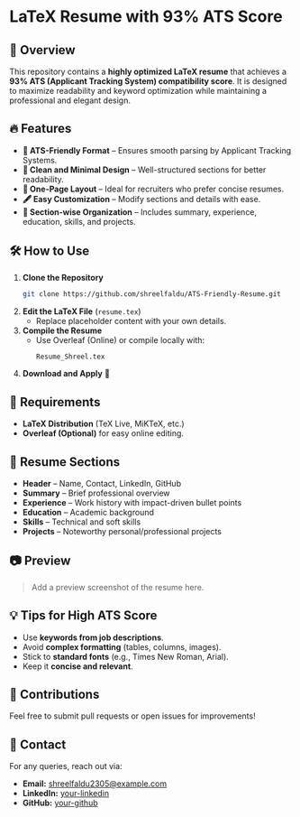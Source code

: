 # LaTeX Resume with 93% ATS Score


## 📌 Overview
This repository contains a **highly optimized LaTeX resume** that achieves a **93% ATS (Applicant Tracking System) compatibility score**. It is designed to maximize readability and keyword optimization while maintaining a professional and elegant design.

## 🔥 Features
- **📄 ATS-Friendly Format** – Ensures smooth parsing by Applicant Tracking Systems.
- **🎨 Clean and Minimal Design** – Well-structured sections for better readability.
- **📌 One-Page Layout** – Ideal for recruiters who prefer concise resumes.
- **🖋️ Easy Customization** – Modify sections and details with ease.
- **📑 Section-wise Organization** – Includes summary, experience, education, skills, and projects.

## 🛠️ How to Use
1. **Clone the Repository**
   ```bash
   git clone https://github.com/shreelfaldu/ATS-Friendly-Resume.git
   ```
2. **Edit the LaTeX File** (`resume.tex`)
   - Replace placeholder content with your own details.
3. **Compile the Resume**
   - Use Overleaf (Online) or compile locally with:
     ```bash
     Resume_Shreel.tex
     ```
4. **Download and Apply** 🚀

## 📜 Requirements
- **LaTeX Distribution** (TeX Live, MiKTeX, etc.)
- **Overleaf (Optional)** for easy online editing.

## 🎯 Resume Sections
- **Header** – Name, Contact, LinkedIn, GitHub
- **Summary** – Brief professional overview
- **Experience** – Work history with impact-driven bullet points
- **Education** – Academic background
- **Skills** – Technical and soft skills
- **Projects** – Noteworthy personal/professional projects

## 📷 Preview
> Add a preview screenshot of the resume here.

## 💡 Tips for High ATS Score
- Use **keywords from job descriptions**.
- Avoid **complex formatting** (tables, columns, images).
- Stick to **standard fonts** (e.g., Times New Roman, Arial).
- Keep it **concise and relevant**.


## 🤝 Contributions
Feel free to submit pull requests or open issues for improvements!

## 📩 Contact
For any queries, reach out via:
- **Email:** shreelfaldu2305@example.com
- **LinkedIn:** [your-linkedin](https://linkedin.com/in/shreelfaldu)
- **GitHub:** [your-github](https://github.com/shreelfaldu)
